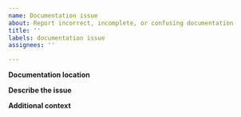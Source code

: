 ```yaml
---
name: Documentation issue
about: Report incorrect, incomplete, or confusing documentation
title: ''
labels: documentation issue
assignees: ''

---
```


**Documentation location**
<!-- Page URL or Skeema command --help text -->

**Describe the issue**
<!-- A clear description of what should be corrected or improved -->

**Additional context**
<!-- Add any other context about the problem here -->

